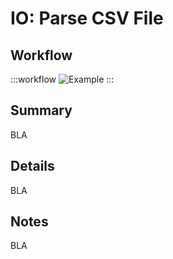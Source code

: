 # IO: Parse CSV File

## Workflow

:::workflow
![Example](~/workflows//BonsaiExamples/IO/ParseCSVFile/ParseCSVFile.bonsai)
:::

## Summary
BLA

## Details
BLA

## Notes
BLA

